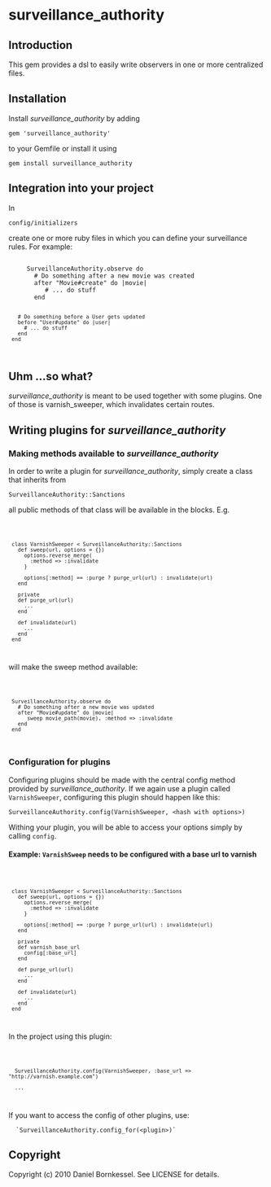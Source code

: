 surveillance_authority
======================

Introduction
------------

This gem provides a dsl to easily write observers in one or more centralized files.

Installation
------------

Install _surveillance_authority_ by adding 

  `gem 'surveillance_authority'` 

to your Gemfile or install it using 

  `gem install surveillance_authority`

Integration into your project
-----------------------------

In 

  `config/initializers`

create one or more ruby files in which you can define your surveillance rules. For example:

<code>
     SurveillanceAuthority.observe do
       # Do something after a new movie was created
       after "Movie#create" do |movie|
          # ... do stuff
       end
     
       
       # Do something before a User gets updated
       before "User#update" do |user|
         # ... do stuff
       end
     end
</code>

Uhm ...so what?
---------------

_surveillance_authority_ is meant to be used together with some plugins. One of those is varnish_sweeper, which invalidates certain routes.

Writing plugins for _surveillance_authority_
------------------------------------------

### Making methods available to _surveillance_authority_

In order to write a plugin for _surveillance_authority_, simply create a class that inherits from

  `SurveillanceAuthority::Sanctions`

all public methods of that class will be available in the blocks. E.g.

<code>

     class VarnishSweeper < SurveillanceAuthority::Sanctions
       def sweep(url, options = {})
         options.reverse_merge(
           :method => :invalidate
         }
         
         options[:method] == :purge ? purge_url(url) : invalidate(url)
       end
     
       private
       def purge_url(url)
         ...
       end
     
       def invalidate(url)
         ...
       end
     end

</code>

will make the sweep method available:

<code>

     SurveillanceAuthority.observe do
       # Do something after a new movie was updated
       after "Movie#update" do |movie|
          sweep movie_path(movie), :method => :invalidate
       end
     end

</code>

### Configuration for plugins

Configuring plugins should be made with the central config method provided by _surveillance_authority_. If we again use a plugin called `VarnishSweeper`, configuring this plugin should happen like this:

`SurveillanceAuthority.config(VarnishSweeper, <hash with options>)`

Withing your plugin, you will be able to access your options simply by calling `config`.

#### Example: `VarnishSweep` needs to be configured with a base url to varnish

<code>

     class VarnishSweeper < SurveillanceAuthority::Sanctions
       def sweep(url, options = {})
         options.reverse_merge(
           :method => :invalidate
         }
         
         options[:method] == :purge ? purge_url(url) : invalidate(url)
       end
     
       private
       def varnish_base_url
         config[:base_url]
       end

       def purge_url(url)
         ...
       end
     
       def invalidate(url)
         ...
       end
     end

</code>

In the project using this plugin:

<code>

      SurveillanceAuthority.config(VarnishSweeper, :base_url => "http://varnish.example.com")
 
      ...
</code>

If you want to access the config of other plugins, use:

      `SurveillanceAuthority.config_for(<plugin>)`



Copyright
---------

Copyright (c) 2010 Daniel Bornkessel. See LICENSE for details.
